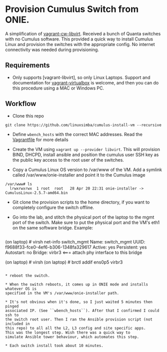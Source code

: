 # Provision Cumulus Switch from ONIE.


A simplification of [vagrant-cw-libvirt](). Received a bunch of Quanta switches
with no Cumulus software. This provided a quick way to install Cumulus Linux and
provision the switches with the appropriate config. No internet connectivity was
needed during provisioning.

## Requirements

* Only supports [vagrant-libvirt], so only Linux Laptops.
  Support and documentation for [vagrant-virtualbox]() is welcome, and then you
  can do this procedure using a MAC or Windows PC.



## Workflow

* Clone this repo

```
git clone https://github.com/linuxsimba/cumulus-install-vm --recursive
```

* Define ``wbench_hosts`` with the correct MAC addresses. Read the
  [Vagrantfile]() for more details

* Create the VM using ``vagrant up --provider libvirt``. This will provision
  BIND, DHCPD, install ansible and position the cumulus user SSH key as the
  public key access to the root user of the switches.


* Copy a Cumulus Linux OS version to /var/www of the VM. Add a symlink called
  /var/www/onie-installer and point it to the Cumulus image

```
/var/www# ls
  lrwxrwxrwx  1 root  root   28 Apr 20 22:31 onie-installer -> CumulusLinux-2.5.7-amd64.bin

```

* Git clone the provision scripts to the home directory, if you want to
  completely configure the switch offline.

* Go into the lab, and stitch the physical port of the laptop to the mgmt port of the switch. Make sure to put the physical port and the VM's eth1 on the same software bridge.
  Example:
  ```
 (on laptop) # virsh net-info switch_mgmt
 Name:           switch_mgmt
 UUID:           f9688f33-fce0-4ef6-b306-1348fa329617
 Active:         yes
 Persistent:     yes
 Autostart:      no
 Bridge:         virbr3 <=== attach phy interface to this bridge

 (on laptop) # virsh
 (on laptop) # brctl addif ens0p5 virbr3

  ```

* reboot the switch.

* When the switch reboots, it comes up in ONIE mode and installs whatever OS is
  specified in the VM's /var/www/onie-installer path.

* It's not obvious when it's done, so I just waited 5 minutes then pinged
  associated IP. (See ``wbench_hosts``). After that I confirmed I could ssh to
  the switch root user. Then I ran the Ansible provision script (not included in
this repo) to all all the L2, L3 config and site specific apps.
  This was the longest step. Wish there was a quick way to
  simulate Ansible tower behaviour, which automates this step.

* Each switch install took about 10 minutes.


